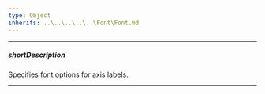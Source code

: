 ```yaml
---
type: Object
inherits: ..\..\..\..\..\Font\Font.md
---
```

---
##### shortDescription
Specifies font options for axis labels.

---
